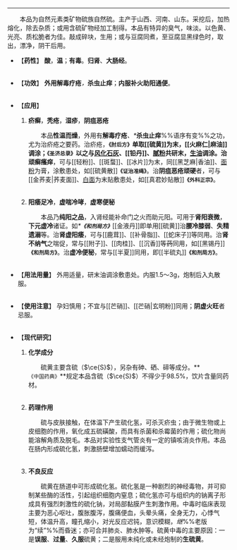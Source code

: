 ---
&emsp;&emsp;本品为自然元素类矿物硫族自然硫。主产于山西、河南、山东。采挖后，加热熔化，除去杂质；或用含硫矿物经加工制得。本品有特异的臭气，味淡。以色黄、光亮、质松脆者为佳。敲成碎块，生用；或与豆腐同煮，至豆腐显黑绿色时，取出，漂净，阴干后用。

- 【**药性**】
	**酸**，**温**；**有毒**。**归肾**、**大肠经**。<br></br>

- 【**功效**】
	**外用解毒疗疮**<dfn>，</dfn>**杀虫止痒**；**内服补火助阳通便**。<br></br>

- 【**应用**】
	1. **疥癣**，**秃疮**，**湿疹**，**阴疽恶疮**
		
		&emsp;&emsp;本品**性温而燥**，外用有**解毒疗疮**<dfn>、\*</dfn>**杀虫止痒**%%语序有变%%之功，尤为治疥疮之要药。治疥疮，**`《肘后方》`**单取[[硫黄]]为末，[[火麻仁|麻油]]调涂；**`《圣济总录》`**以之与<ins>风化石灰</ins>、[[铅丹]]、<ins>腻粉</ins>共研末，<ins>生油</ins>调涂。治**顽癣瘙痒**，可与[[轻粉]]、[[斑蝥]]、[[冰片]]为末，同[[黑芝麻|香油]]、<ins>面粉</ins>为膏，涂敷患处，如[[硫黄散]]**`《证治准绳》`**。治**阴疽恶疮顽硬**者，可与[[金荞麦|荞麦面]]、<ins>白面</ins>为末贴敷患处，如[[真君妙贴散]]**`《外科正宗》`**。<br></br>
	
	2. **阳痿足冷**，**虚喘冷哮**，**虚寒便秘**
		
		&emsp;&emsp;本品乃**纯阳之品**，入肾经能补命门之火而助元阳。可用于**肾阳衰微**，**下元虚冷**诸证。如<dfn>\***`《和剂局方》`**</dfn>[[金液丹]]即单用[[硫黄]]治**腰冷膝弱**、**失精遗溺**等。治**肾虚阳痿**，可与[[鹿茸]]、[[补骨脂]]、[[蛇床子]]等同用。治**肾不纳气**之喘促，常与[[附子]]、[[肉桂]]、[[沉香]]等~~药~~同用，如[[黑锡丹]]**`《和剂局方》`**。治**虚冷便秘**，常与[[半夏]]同用，即[[半硫丸]]**`《和剂局方》`**。<br></br>

- 【**用法用量**】
	外用适量，研末油调涂敷患处。内服1.5～3g，炮制后入丸散服。<br></br>

- 【**使用注意**】
	孕妇慎用；不宜与[[芒硝]]、[[芒硝|玄明粉]]同用；**阴虚火旺**者忌服。<br></br>

- 【**现代研究**】
	1. **化学成分**
		
		&emsp;&emsp;硫黄主要含硫（$\ce{S}$），另杂有砷、硒、碲等成分。**`《中国药典》`**规定本品含硫（$\ce{S}$）不得少于98.5%，饮片含量同药材。<br></br>
	
	2. **药理作用**
		
		&emsp;&emsp;硫与皮肤接触，在体温下产生硫化氢，可杀灭疥虫；由于微生物或上皮细胞的作用，氧化成五硫磺酸，而具有杀菌和杀霉菌的作用；硫化物尚能溶解角质及脱毛。本品对实验性支气管炎有一定的镇咳消炎作用。本品在肠内形成硫化氢，刺激肠壁增加蠕动而缓泻。<br></br>
	
	3. **不良反应**
		
		&emsp;&emsp;硫黄在肠道中可形成硫化氢。硫化氢是一种剧烈的神经毒物，并可抑制某些酶的活性，引起组织细胞内窒息；硫化氢亦可与组织内的钠离子形成具有强烈刺激性的硫化钠，对局部黏膜产生刺激作用。中毒时临床表现主要为恶心呕吐，腹胀腹泻，腹痛便血，头晕头痛，全身无力，心悸气短，体温升高，瞳孔缩小，对光反应迟钝，意识模糊，<dfn>继</dfn>%%老版为“续”%%而昏迷；亦可合并肺炎、肺水肿等。硫黄中毒的主要原因：一是**误服**、**过量**、**久服**硫黄；二是服用未纯化或未经炮制的**生硫黄**。